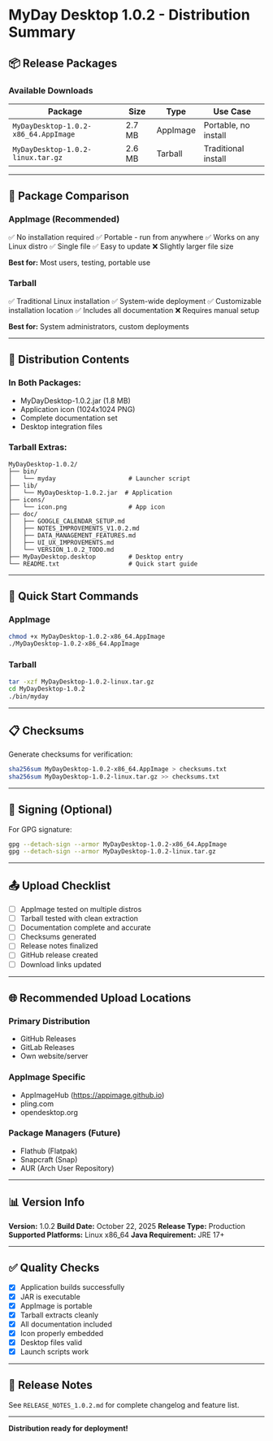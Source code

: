 # MyDay Desktop 1.0.2 - Distribution Summary

## 📦 Release Packages

### Available Downloads

| Package | Size | Type | Use Case |
|---------|------|------|----------|
| `MyDayDesktop-1.0.2-x86_64.AppImage` | 2.7 MB | AppImage | Portable, no install |
| `MyDayDesktop-1.0.2-linux.tar.gz` | 2.6 MB | Tarball | Traditional install |

---

## 🎯 Package Comparison

### AppImage (Recommended)
✅ No installation required
✅ Portable - run from anywhere
✅ Works on any Linux distro
✅ Single file
✅ Easy to update
❌ Slightly larger file size

**Best for:** Most users, testing, portable use

### Tarball
✅ Traditional Linux installation
✅ System-wide deployment
✅ Customizable installation location
✅ Includes all documentation
❌ Requires manual setup

**Best for:** System administrators, custom deployments

---

## 📁 Distribution Contents

### In Both Packages:
- MyDayDesktop-1.0.2.jar (1.8 MB)
- Application icon (1024x1024 PNG)
- Complete documentation set
- Desktop integration files

### Tarball Extras:
```
MyDayDesktop-1.0.2/
├── bin/
│   └── myday                    # Launcher script
├── lib/
│   └── MyDayDesktop-1.0.2.jar  # Application
├── icons/
│   └── icon.png                 # App icon
├── doc/
│   ├── GOOGLE_CALENDAR_SETUP.md
│   ├── NOTES_IMPROVEMENTS_V1.0.2.md
│   ├── DATA_MANAGEMENT_FEATURES.md
│   ├── UI_UX_IMPROVEMENTS.md
│   └── VERSION_1.0.2_TODO.md
├── MyDayDesktop.desktop         # Desktop entry
└── README.txt                   # Quick start guide
```

---

## 🚀 Quick Start Commands

### AppImage
```bash
chmod +x MyDayDesktop-1.0.2-x86_64.AppImage
./MyDayDesktop-1.0.2-x86_64.AppImage
```

### Tarball
```bash
tar -xzf MyDayDesktop-1.0.2-linux.tar.gz
cd MyDayDesktop-1.0.2
./bin/myday
```

---

## 📋 Checksums

Generate checksums for verification:
```bash
sha256sum MyDayDesktop-1.0.2-x86_64.AppImage > checksums.txt
sha256sum MyDayDesktop-1.0.2-linux.tar.gz >> checksums.txt
```

---

## 🔐 Signing (Optional)

For GPG signature:
```bash
gpg --detach-sign --armor MyDayDesktop-1.0.2-x86_64.AppImage
gpg --detach-sign --armor MyDayDesktop-1.0.2-linux.tar.gz
```

---

## 📤 Upload Checklist

- [ ] AppImage tested on multiple distros
- [ ] Tarball tested with clean extraction
- [ ] Documentation complete and accurate
- [ ] Checksums generated
- [ ] Release notes finalized
- [ ] GitHub release created
- [ ] Download links updated

---

## 🌐 Recommended Upload Locations

### Primary Distribution
- GitHub Releases
- GitLab Releases
- Own website/server

### AppImage Specific
- AppImageHub (https://appimage.github.io)
- pling.com
- opendesktop.org

### Package Managers (Future)
- Flathub (Flatpak)
- Snapcraft (Snap)
- AUR (Arch User Repository)

---

## 📊 Version Info

**Version:** 1.0.2
**Build Date:** October 22, 2025
**Release Type:** Production
**Supported Platforms:** Linux x86_64
**Java Requirement:** JRE 17+

---

## ✅ Quality Checks

- [x] Application builds successfully
- [x] JAR is executable
- [x] AppImage is portable
- [x] Tarball extracts cleanly
- [x] All documentation included
- [x] Icon properly embedded
- [x] Desktop files valid
- [x] Launch scripts work

---

## 📝 Release Notes

See `RELEASE_NOTES_1.0.2.md` for complete changelog and feature list.

---

**Distribution ready for deployment!**
